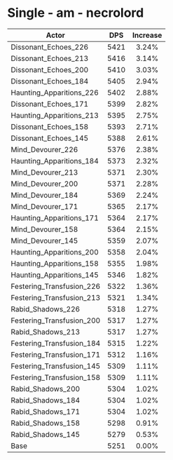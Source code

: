 # Single - am - necrolord
| Actor | DPS | Increase |
|---|:---:|:---:|
|Dissonant_Echoes_226|5421|3.24%|
|Dissonant_Echoes_213|5416|3.14%|
|Dissonant_Echoes_200|5410|3.03%|
|Dissonant_Echoes_184|5405|2.94%|
|Haunting_Apparitions_226|5402|2.88%|
|Dissonant_Echoes_171|5399|2.82%|
|Haunting_Apparitions_213|5395|2.75%|
|Dissonant_Echoes_158|5393|2.71%|
|Dissonant_Echoes_145|5388|2.61%|
|Mind_Devourer_226|5376|2.38%|
|Haunting_Apparitions_184|5373|2.32%|
|Mind_Devourer_213|5371|2.30%|
|Mind_Devourer_200|5371|2.28%|
|Mind_Devourer_184|5369|2.24%|
|Mind_Devourer_171|5365|2.17%|
|Haunting_Apparitions_171|5364|2.17%|
|Mind_Devourer_158|5364|2.15%|
|Mind_Devourer_145|5359|2.07%|
|Haunting_Apparitions_200|5358|2.04%|
|Haunting_Apparitions_158|5355|1.98%|
|Haunting_Apparitions_145|5346|1.82%|
|Festering_Transfusion_226|5322|1.36%|
|Festering_Transfusion_213|5321|1.34%|
|Rabid_Shadows_226|5318|1.27%|
|Festering_Transfusion_200|5317|1.27%|
|Rabid_Shadows_213|5317|1.27%|
|Festering_Transfusion_184|5315|1.22%|
|Festering_Transfusion_171|5312|1.16%|
|Festering_Transfusion_145|5309|1.11%|
|Festering_Transfusion_158|5309|1.11%|
|Rabid_Shadows_200|5304|1.02%|
|Rabid_Shadows_184|5304|1.02%|
|Rabid_Shadows_171|5304|1.02%|
|Rabid_Shadows_158|5298|0.91%|
|Rabid_Shadows_145|5279|0.53%|
|Base|5251|0.00%|
